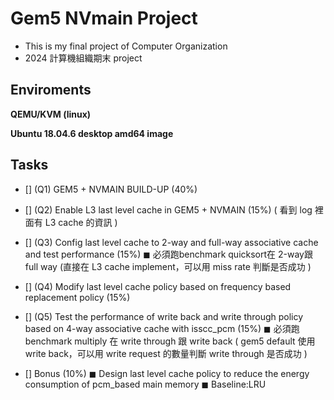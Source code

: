 # Gem5 NVmain Project

- This is my final project of Computer Organization
- 2024 計算機組織期末 project

## Enviroments

**QEMU/KVM (linux)**

**Ubuntu 18.04.6 desktop amd64 image**

## Tasks

- [] (Q1) GEM5 + NVMAIN BUILD-UP (40%)

- [] (Q2) Enable L3 last level cache in GEM5 + NVMAIN (15%) ( 看到 log 裡面有 L3 cache 的資訊 )

- []  (Q3) Config last level cache to 2-way and full-way associative cache and test performance (15%)
◼ 必須跑benchmark quicksort在 2-way跟 full way (直接在 L3 cache implement，可以用 miss rate 判斷是否成功 )

- []  (Q4) Modify last level cache policy based on frequency based replacement policy (15%)

- [] (Q5) Test the performance of write back and write through policy based on 4-way associative cache with isscc_pcm (15%)
◼ 必須跑 benchmark multiply 在 write through 跟 write back ( gem5 default 使用 write back，可以用 write request 的數量判斷 write through 是否成功 )

- [] Bonus (10%)
◼ Design last level cache policy to reduce the energy consumption of pcm_based main memory
◼ Baseline:LRU
